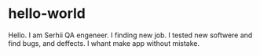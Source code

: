 # hello-world
Hello. I am Serhii QA engeneer. I finding new job.
I tested new softwere and find bugs, and deffects.
I whant make app without mistake.

